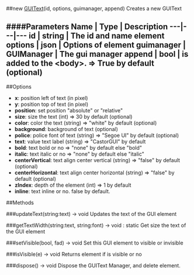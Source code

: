 ##new [GUIText](#)(id, options, guimanager, append)
Creates a new GUIText

####Parameters
Name | Type | Description
---|---|---
**id** | string | The id and name element
**options** | json | Options of element
**guimanager** | GUIManager | The gui manager
**append** | bool | is added to the &lt;body&gt;. =&gt; True by default (optional)
---

##Options

* **x**: position left of text (in pixel)
* **y**: position top of text (in pixel)
* **position**: set position "absolute" or "relative"
* **size**: size the text (int) =&gt; 30 by default (optional)
* **color**: color the text (string) =&gt; "white" by default (optional)
* **background**: background of text (optional)
* **police**: police font of text (string) =&gt; "Segoe UI" by default (optional)
* **text**: value text label (string) =&gt; "CastorGUI" by default
* **bold**: text bold or no =&gt; "none" by default else "bold"
* **italic**: text italic or no =&gt; "none" by default else "italic"
* **centerVertical**: text align center vertical (string) =&gt; "false" by default (optional)
* **centerHorizontal**: text align center horizontal (string) =&gt; "false" by default (optional)
* **zIndex**: depth of the element (int) =&gt; 1 by default
* **inline**: text inline or no. false by default.

##Methods

###updateText(string:text) → void
Updates the text of the GUI element

###getTextWidth(string:text, string:font) → void : static
Get size the text of the GUI element

###setVisible(bool, fad) → void
Set this GUI element to visible or invisible

###isVisible(e) → void
Returns element if is visible or no

###dispose() → void
Dispose the GUIText Manager, and delete element.
